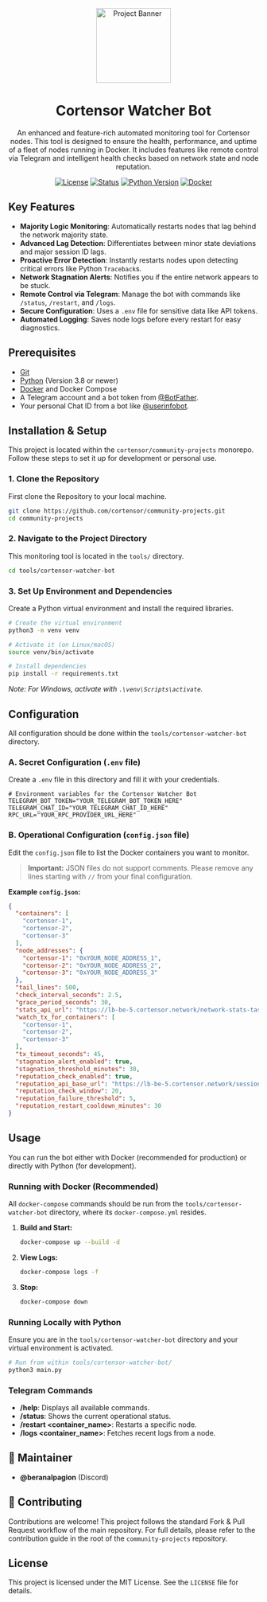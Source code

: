 <div align="center">

  <img src="https://avatars.githubusercontent.com/u/174224856?s=200&v=4" alt="Project Banner" width="150">
  <h1>Cortensor Watcher Bot</h1>

  An enhanced and feature-rich automated monitoring tool for Cortensor nodes. This tool is designed to ensure the health, performance, and uptime of a fleet of nodes running in Docker. It includes features like remote control via Telegram and intelligent health checks based on network state and node reputation.

  <p>
    <a href="./LICENSE"><img src="https://img.shields.io/badge/license-MIT-green.svg" alt="License"></a>
    <a href="./STATUS.md"><img src="https://img.shields.io/badge/status-active-success.svg" alt="Status"></a>
    <a href="#"><img src="https://img.shields.io/badge/python-3.9+-blue.svg" alt="Python Version"></a>
    <a href="#"><img src="https://img.shields.io/badge/docker-%230db7ed.svg?logo=docker&logoColor=white" alt="Docker"></a>
  </p>
  
</div>

## Key Features

- **Majority Logic Monitoring**: Automatically restarts nodes that lag behind the network majority state.
- **Advanced Lag Detection**: Differentiates between minor state deviations and major session ID lags.
- **Proactive Error Detection**: Instantly restarts nodes upon detecting critical errors like Python `Traceback`s.
- **Network Stagnation Alerts**: Notifies you if the entire network appears to be stuck.
- **Remote Control via Telegram**: Manage the bot with commands like `/status`, `/restart`, and `/logs`.
- **Secure Configuration**: Uses a `.env` file for sensitive data like API tokens.
- **Automated Logging**: Saves node logs before every restart for easy diagnostics.

## Prerequisites

- [Git](https://git-scm.com/downloads)
- [Python](https://www.python.org/downloads/) (Version 3.8 or newer)
- [Docker](https://www.docker.com/products/docker-desktop/) and Docker Compose
- A Telegram account and a bot token from [@BotFather](https://t.me/BotFather).
- Your personal Chat ID from a bot like [@userinfobot](https://t.me/userinfobot).

## Installation & Setup

This project is located within the `cortensor/community-projects` monorepo. Follow these steps to set it up for development or personal use.

### 1. Clone the Repository
First clone the Repository to your local machine.

```bash
git clone https://github.com/cortensor/community-projects.git
cd community-projects
```

### 2. Navigate to the Project Directory
This monitoring tool is located in the `tools/` directory.
```bash
cd tools/cortensor-watcher-bot
````

### 3\. Set Up Environment and Dependencies

Create a Python virtual environment and install the required libraries.

```bash
# Create the virtual environment
python3 -m venv venv

# Activate it (on Linux/macOS)
source venv/bin/activate

# Install dependencies
pip install -r requirements.txt
```

*Note: For Windows, activate with `.\venv\Scripts\activate`.*

## Configuration

All configuration should be done within the `tools/cortensor-watcher-bot` directory.

### A. Secret Configuration (`.env` file)

Create a `.env` file in this directory and fill it with your credentials.

```env
# Environment variables for the Cortensor Watcher Bot
TELEGRAM_BOT_TOKEN="YOUR_TELEGRAM_BOT_TOKEN_HERE"
TELEGRAM_CHAT_ID="YOUR_TELEGRAM_CHAT_ID_HERE"
RPC_URL="YOUR_RPC_PROVIDER_URL_HERE"
```

### B. Operational Configuration (`config.json` file)

Edit the `config.json` file to list the Docker containers you want to monitor.

> **Important:** JSON files do not support comments. Please remove any lines starting with `//` from your final configuration.

**Example `config.json`:**

```json
{
  "containers": [
    "cortensor-1",
    "cortensor-2",
    "cortensor-3"
  ],
  "node_addresses": {
    "cortensor-1": "0xYOUR_NODE_ADDRESS_1",
    "cortensor-2": "0xYOUR_NODE_ADDRESS_2",
    "cortensor-3": "0xYOUR_NODE_ADDRESS_3"
  },
  "tail_lines": 500,
  "check_interval_seconds": 2.5,
  "grace_period_seconds": 30,
  "stats_api_url": "https://lb-be-5.cortensor.network/network-stats-tasks",
  "watch_tx_for_containers": [
    "cortensor-1",
    "cortensor-2",
    "cortensor-3"
  ],
  "tx_timeout_seconds": 45,
  "stagnation_alert_enabled": true,
  "stagnation_threshold_minutes": 30,
  "reputation_check_enabled": true,
  "reputation_api_base_url": "https://lb-be-5.cortensor.network/session-reputation/",
  "reputation_check_window": 20,
  "reputation_failure_threshold": 5,
  "reputation_restart_cooldown_minutes": 30
}
```

## Usage

You can run the bot either with Docker (recommended for production) or directly with Python (for development).

### Running with Docker (Recommended)

All `docker-compose` commands should be run from the `tools/cortensor-watcher-bot` directory, where its `docker-compose.yml` resides.

1.  **Build and Start:**
    ```bash
    docker-compose up --build -d
    ```
2.  **View Logs:**
    ```bash
    docker-compose logs -f
    ```
3.  **Stop:**
    ```bash
    docker-compose down
    ```

### Running Locally with Python

Ensure you are in the `tools/cortensor-watcher-bot` directory and your virtual environment is activated.

```bash
# Run from within tools/cortensor-watcher-bot/
python3 main.py
```

### Telegram Commands

  - <b>/help</b>: Displays all available commands.
  - <b>/status</b>: Shows the current operational status.
  - <b>/restart <container_name></b>: Restarts a specific node.
  - <b>/logs <container_name></b>: Fetches recent logs from a node.

## 👤 Maintainer

  * **@beranalpagion** (Discord)

## 🤝 Contributing

Contributions are welcome\! This project follows the standard Fork & Pull Request workflow of the main repository. For full details, please refer to the contribution guide in the root of the `community-projects` repository.

## License

This project is licensed under the MIT License. See the `LICENSE` file for details.

